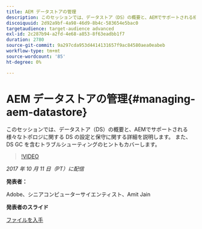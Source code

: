 ```yaml
---
title: AEM データストアの管理
description: このセッションでは、データストア（DS）の概要と、AEMでサポートされる様々なトポロジに関する DS の設定と保守に関する詳細を説明します。 また、DS GC を含むトラブルシューティングのヒントもカバーします。
discoiquuid: 2d92a9bf-4a98-46d9-8b4c-583654e5bac0
targetaudience: target-audience advanced
exl-id: 2c287b94-a2fd-4e68-a853-8f63eadbb1f7
duration: 2780
source-git-commit: 9a297cda953d4414131657f9ac84580aea0eabeb
workflow-type: tm+mt
source-wordcount: '85'
ht-degree: 0%

---
```


# AEM データストアの管理{#managing-aem-datastore}

このセッションでは、データストア（DS）の概要と、AEMでサポートされる様々なトポロジに関する DS の設定と保守に関する詳細を説明します。 また、DS GC を含むトラブルシューティングのヒントもカバーします。

>[!VIDEO](https://video.tv.adobe.com/v/20422/?quality=9)

*2017 年 10 月 11 日（PT）に配信*

**発表者：**

Adobe、シニアコンピューターサイエンティスト、Amit Jain

**発表者のスライド**

[ファイルを入手](assets/managing-aem-datastoreoct17.pdf)
<!--
[Get back to the Overview](https://helpx.adobe.com/jp/experience-manager/kt/eseminars/gems/aem-index.html)
-->
